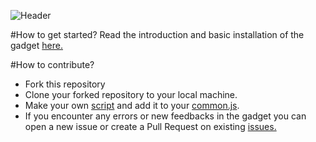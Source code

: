 ![Header](https://encrypted-tbn0.gstatic.com/images?q=tbn:ANd9GcTlskhIz6gXRuCb3V6crsN0MOqT60QSoUs3lA&usqp=CAU)

#How to get started?
Read the introduction and basic installation of the gadget [here.](https://github.com/Dhairya3124/Wikidata-Complete-Gadget/blob/main/README.md)

#How to contribute?
- Fork this repository
- Clone your forked repository to your local machine.
- Make your own [script](https://www.wikidata.org/wiki/Special:MyPage/WikidataComplete.js) and add it to your [common.js](https://www.wikidata.org/wiki/Special:MyPage/common.js).
- If you encounter any errors or new feedbacks in the gadget you can open a new issue or create a Pull Request on existing [issues.](https://github.com/Dhairya3124/Wikidata-Complete-Gadget/issues)